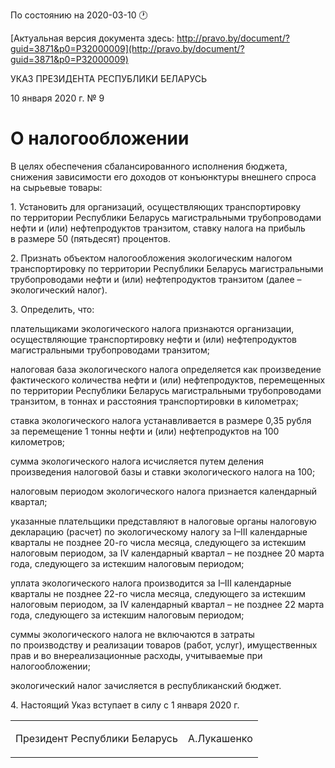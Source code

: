 По состоянию на 2020-03-10 &#x1F550;

[Актуальная версия документа здесь: http://pravo.by/document/?guid=3871&p0=P32000009](http://pravo.by/document/?guid=3871&p0=P32000009)

<p>УКАЗ ПРЕЗИДЕНТА РЕСПУБЛИКИ БЕЛАРУСЬ</p>
<p>10 января 2020 г. № 9</p>
<h1>О налогообложении</h1>
<p>В целях обеспечения сбалансированного исполнения бюджета, снижения зависимости его доходов от конъюнктуры внешнего спроса на сырьевые товары:</p>
<p>1. Установить для организаций, осуществляющих транспортировку по территории Республики Беларусь магистральными трубопроводами нефти и (или) нефтепродуктов транзитом, ставку налога на прибыль в размере 50 (пятьдесят) процентов.</p>
<p>2. Признать объектом налогообложения экологическим налогом транспортировку по территории Республики Беларусь магистральными трубопроводами нефти и (или) нефтепродуктов транзитом (далее – экологический налог).</p>
<p>3. Определить, что:</p>
<p>плательщиками экологического налога признаются организации, осуществляющие транспортировку нефти и (или) нефтепродуктов магистральными трубопроводами транзитом;</p>
<p>налоговая база экологического налога определяется как произведение фактического количества нефти и (или) нефтепродуктов, перемещенных по территории Республики Беларусь магистральными трубопроводами транзитом, в тоннах и расстояния транспортировки в километрах;</p>
<p>ставка экологического налога устанавливается в размере 0,35 рубля за перемещение 1 тонны нефти и (или) нефтепродуктов на 100 километров;</p>
<p>сумма экологического налога исчисляется путем деления произведения налоговой базы и ставки экологического налога на 100;</p>
<p>налоговым периодом экологического налога признается календарный квартал;</p>
<p>указанные плательщики представляют в налоговые органы налоговую декларацию (расчет) по экологическому налогу за I–III календарные кварталы не позднее 20-го числа месяца, следующего за истекшим налоговым периодом, за IV календарный квартал – не позднее 20 марта года, следующего за истекшим налоговым периодом;</p>
<p>уплата экологического налога производится за I–III календарные кварталы не позднее 22-го числа месяца, следующего за истекшим налоговым периодом, за IV календарный квартал – не позднее 22 марта года, следующего за истекшим налоговым периодом;</p>
<p>суммы экологического налога не включаются в затраты по производству и реализации товаров (работ, услуг), имущественных прав и во внереализационные расходы, учитываемые при налогообложении;</p>
<p>экологический налог зачисляется в республиканский бюджет.</p>
<p>4. Настоящий Указ вступает в силу с 1 января 2020 г.</p>
<p></p>
<table><tr>
<td><p>Президент Республики Беларусь</p></td>
<td><p>А.Лукашенко</p></td>
</tr></table>
<p></p>
